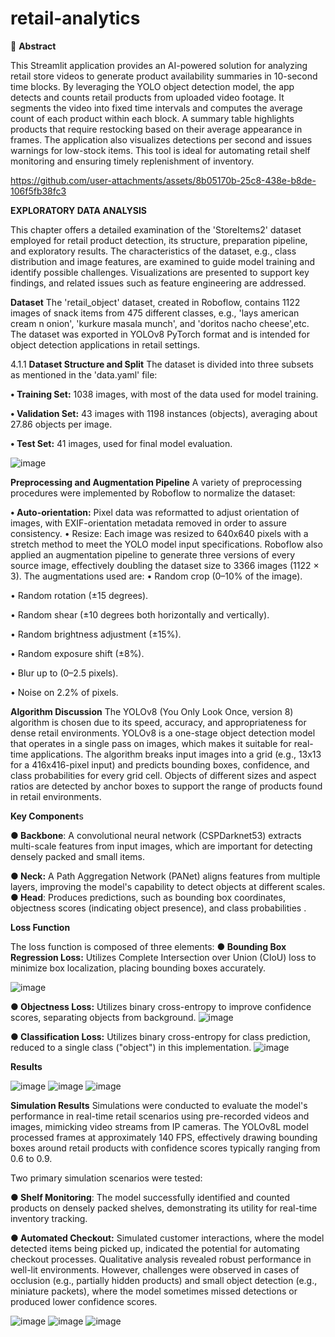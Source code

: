 # retail-analytics  

📝 **Abstract**    

This Streamlit application provides an AI-powered solution for analyzing retail store videos to generate product availability summaries in 10-second time blocks. By leveraging the YOLO object detection model, the app detects and counts retail products from uploaded video footage. It segments the video into fixed time intervals and computes the average count of each product within each block. A summary table highlights products that require restocking based on their average appearance in frames. The application also visualizes detections per second and issues warnings for low-stock items. This tool is ideal for automating retail shelf monitoring and ensuring timely replenishment of inventory.  



https://github.com/user-attachments/assets/8b05170b-25c8-438e-b8de-106f5fb38fc3


**EXPLORATORY DATA ANALYSIS**

This chapter offers a detailed examination of the 'StoreItems2' dataset employed for retail product detection, its structure, preparation pipeline, and exploratory results. The characteristics of the dataset, e.g., class distribution and image features, are examined to guide model training and identify possible challenges. Visualizations are presented to support key findings, and related issues such as feature engineering are addressed.

**Dataset**
The 'retail_object' dataset, created in Roboflow, contains 1122 images of snack items from 475 different classes, e.g., 'lays american cream n onion', 'kurkure masala munch', and 'doritos nacho cheese',etc. The dataset was exported  in YOLOv8 PyTorch format and is intended for object detection applications in retail settings. 

4.1.1 **Dataset Structure and Split**
The dataset is divided into three subsets as mentioned in the 'data.yaml' file: 

**• Training Set:** 1038 images, with most of the data used for model training. 

**• Validation Set:** 43 images with 1198 instances (objects), averaging about 27.86 objects per image. 

**• Test Set:** 41 images, used for final model evaluation.

![image](https://github.com/user-attachments/assets/0988b836-07ac-4ee3-8c0f-95044cd92938)


**Preprocessing and Augmentation Pipeline**
A variety of preprocessing procedures were implemented by Roboflow to normalize the dataset:

**• Auto-orientation:** Pixel data was reformatted to adjust orientation of images, with EXIF-orientation metadata removed in order to assure consistency. 
• Resize: Each image was resized to 640x640 pixels with a stretch method to meet the YOLO model input specifications. Roboflow also applied an augmentation pipeline to generate three versions of every source 
image, effectively doubling the dataset size to 3366 images (1122 × 3). 
The augmentations used are: 
• Random crop (0–10% of the image). 

• Random rotation (±15 degrees).

• Random shear (±10 degrees both horizontally and vertically). 

• Random brightness adjustment (±15%). 

• Random exposure shift (±8%).

• Blur up to (0–2.5 pixels). 

• Noise on 2.2% of pixels.

**Algorithm Discussion** 
The YOLOv8 (You Only Look Once, version 8) algorithm is chosen due to its speed, accuracy, and appropriateness for dense retail environments. YOLOv8 is a one-stage object detection model that operates in a single pass on images, which makes it suitable for real-time applications. The algorithm breaks input images into a grid (e.g., 13x13 for a 416x416-pixel input) and predicts bounding boxes, confidence, and class probabilities for every grid cell. Objects of different sizes and aspect ratios are detected by anchor boxes to support the range of products found in retail environments.

 **Key Component**s

**● Backbone**: A convolutional neural network (CSPDarknet53) extracts multi-scale features from input images, which are important for detecting densely packed and small items. 

**● Neck:** A Path Aggregation Network (PANet) aligns features from multiple layers, improving the model's capability to detect objects at different scales. 
**● Head**: Produces predictions, such as bounding box coordinates, objectness scores (indicating object presence), and class probabilities . 

**Loss Function**

The loss function is composed of three elements: 
**● Bounding Box Regression Loss:** Utilizes Complete Intersection over Union (CIoU) loss to minimize box localization, placing bounding boxes accurately.

![image](https://github.com/user-attachments/assets/6a05dcd6-cfad-4607-9b1a-aad649e82350)


**● Objectness Loss:** 
Utilizes binary cross-entropy to improve confidence scores, separating objects from background. 
![image](https://github.com/user-attachments/assets/5c637f44-4d6c-4773-b720-8079ca0617c8)


**● Classification Loss:**
Utilizes binary cross-entropy for class prediction, reduced to a single class ("object") in this implementation.
![image](https://github.com/user-attachments/assets/e5be0481-56b0-4009-98c2-c2c4842d6f04)


**Results**

![image](https://github.com/user-attachments/assets/61dc2fcb-bc47-402b-ac75-555668679516)
![image](https://github.com/user-attachments/assets/54b5277a-7b4b-4b5c-b926-864c99a7910a)    ![image](https://github.com/user-attachments/assets/e3bf5e9f-c896-4056-81fb-a50a21719838)




**Simulation Results** 
Simulations were conducted to evaluate the model's performance in real-time retail scenarios using pre-recorded videos and images, mimicking video streams from IP cameras. The YOLOv8L model processed frames at approximately 140 FPS, effectively drawing bounding boxes around retail products with confidence scores typically ranging from 0.6 to 0.9.

Two primary simulation scenarios were tested: 

**● Shelf Monitoring**: The model successfully identified and counted products on densely packed shelves, demonstrating its utility for real-time inventory tracking. 

**● Automated Checkout:** Simulated customer interactions, where the model detected items being picked up, indicated the potential for automating checkout processes. Qualitative analysis revealed robust performance in well-lit environments. However, challenges were observed in cases of occlusion (e.g., partially hidden products) and small object detection (e.g., miniature packets), where the model sometimes missed detections or produced lower confidence scores.

![image](https://github.com/user-attachments/assets/85bacd98-63b7-4ebe-8f00-bc5bc0d61212) 
![image](https://github.com/user-attachments/assets/b2233885-fce6-44c5-9bc6-40b3ce2d6a0a) ![image](https://github.com/user-attachments/assets/4bcbcb18-b03a-460a-96ff-fbed8450f6cc)







